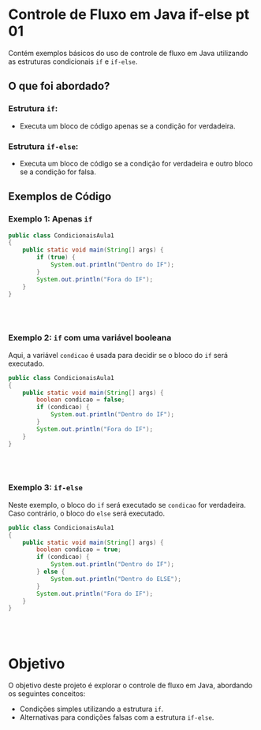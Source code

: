 # Controle de Fluxo em Java  if-else pt 01

 Contém exemplos básicos do uso de controle de fluxo em Java utilizando as estruturas condicionais `if` e `if-else`.

## O que foi abordado?

### Estrutura `if`:
- Executa um bloco de código apenas se a condição for verdadeira.

### Estrutura `if-else`:
- Executa um bloco de código se a condição for verdadeira e outro bloco se a condição for falsa.

## Exemplos de Código

### Exemplo 1: Apenas `if`

```java
public class CondicionaisAula1
{
    public static void main(String[] args) {
        if (true) {
            System.out.println("Dentro do IF");
        }
        System.out.println("Fora do IF");
    }
}
```
<br>
<br>

### Exemplo 2: `if` com uma variável booleana
Aqui, a variável `condicao` é usada para decidir se o bloco do `if` será executado.

```java
public class CondicionaisAula1
{
    public static void main(String[] args) {
        boolean condicao = false;
        if (condicao) {
            System.out.println("Dentro do IF");
        }
        System.out.println("Fora do IF");
    }
}
```
<br>
<br>

### Exemplo 3: `if-else`
Neste exemplo, o bloco do `if` será executado se `condicao` for verdadeira. Caso contrário, o bloco do `else` será executado.

```java
public class CondicionaisAula1
{
    public static void main(String[] args) {
        boolean condicao = true;
        if (condicao) {
            System.out.println("Dentro do IF");
        } else {
            System.out.println("Dentro do ELSE");
        }
        System.out.println("Fora do IF");
    }
}
```
<br>
<br>

# Objetivo

O objetivo deste projeto é explorar o controle de fluxo em Java, abordando os seguintes conceitos:

- Condições simples utilizando a estrutura `if`.
- Alternativas para condições falsas com a estrutura `if-else`.